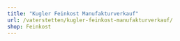 ```yaml
---
title: "Kugler Feinkost Manufakturverkauf"
url: /vaterstetten/kugler-feinkost-manufakturverkauf/
shop: Feinkost
---
```

